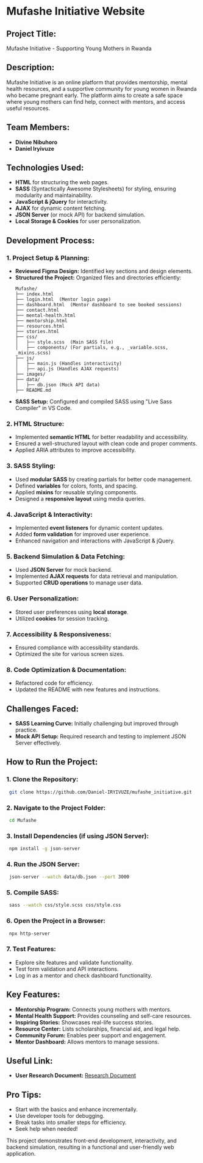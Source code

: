 # Mufashe Initiative Website

## Project Title:

Mufashe Initiative - Supporting Young Mothers in Rwanda

## Description:

Mufashe Initiative is an online platform that provides mentorship, mental health resources, and a supportive community for young women in Rwanda who became pregnant early. The platform aims to create a safe space where young mothers can find help, connect with mentors, and access useful resources.

## Team Members:

- **Divine Nibuhoro**
- **Daniel Iryivuze**

## Technologies Used:

- **HTML** for structuring the web pages.
- **SASS** (Syntactically Awesome Stylesheets) for styling, ensuring modularity and maintainability.
- **JavaScript & jQuery** for interactivity.
- **AJAX** for dynamic content fetching.
- **JSON Server** (or mock API) for backend simulation.
- **Local Storage & Cookies** for user personalization.

## Development Process:

### 1. Project Setup & Planning:

- **Reviewed Figma Design:** Identified key sections and design elements.
- **Structured the Project:** Organized files and directories efficiently:
  ```
  Mufashe/
  ├── index.html
  ├── login.html  (Mentor login page)
  ├── dashboard.html  (Mentor dashboard to see booked sessions)
  ├── contact.html
  ├── mental-health.html
  ├── mentorship.html
  ├── resources.html
  ├── stories.html
  ├── css/
  │   ├── style.scss  (Main SASS file)
  │   ├── components/ (For partials, e.g., _variable.scss, _mixins.scss)
  ├── js/
  │   ├── main.js (Handles interactivity)
  │   ├── api.js (Handles AJAX requests)
  ├── images/
  ├── data/
  │   ├── db.json (Mock API data)
  ├── README.md
  ```
- **SASS Setup:** Configured and compiled SASS using "Live Sass Compiler" in VS Code.

### 2. HTML Structure:

- Implemented **semantic HTML** for better readability and accessibility.
- Ensured a well-structured layout with clean code and proper comments.
- Applied ARIA attributes to improve accessibility.

### 3. SASS Styling:

- Used **modular SASS** by creating partials for better code management.
- Defined **variables** for colors, fonts, and spacing.
- Applied **mixins** for reusable styling components.
- Designed a **responsive layout** using media queries.

### 4. JavaScript & Interactivity:

- Implemented **event listeners** for dynamic content updates.
- Added **form validation** for improved user experience.
- Enhanced navigation and interactions with JavaScript & jQuery.

### 5. Backend Simulation & Data Fetching:

- Used **JSON Server** for mock backend.
- Implemented **AJAX requests** for data retrieval and manipulation.
- Supported **CRUD operations** to manage user data.

### 6. User Personalization:

- Stored user preferences using **local storage**.
- Utilized **cookies** for session tracking.

### 7. Accessibility & Responsiveness:

- Ensured compliance with accessibility standards.
- Optimized the site for various screen sizes.

### 8. Code Optimization & Documentation:

- Refactored code for efficiency.
- Updated the README with new features and instructions.

## Challenges Faced:

- **SASS Learning Curve:** Initially challenging but improved through practice.
- **Mock API Setup:** Required research and testing to implement JSON Server effectively.

## How to Run the Project:

### 1. Clone the Repository:

```bash
 git clone https://github.com/Daniel-IRYIVUZE/mufashe_initiative.git
```

### 2. Navigate to the Project Folder:

```bash
 cd Mufashe
```

### 3. Install Dependencies (if using JSON Server):

```bash
 npm install -g json-server
```

### 4. Run the JSON Server:

```bash
 json-server --watch data/db.json --port 3000
```

### 5. Compile SASS:

```bash
 sass --watch css/style.scss css/style.css
```

### 6. Open the Project in a Browser:

```bash
 npx http-server
```

### 7. Test Features:

- Explore site features and validate functionality.
- Test form validation and API interactions.
- Log in as a mentor and check dashboard functionality.

## Key Features:

- **Mentorship Program:** Connects young mothers with mentors.
- **Mental Health Support:** Provides counseling and self-care resources.
- **Inspiring Stories:** Showcases real-life success stories.
- **Resource Center:** Lists scholarships, financial aid, and legal help.
- **Community Forum:** Enables peer support and engagement.
- **Mentor Dashboard:** Allows mentors to manage sessions.

## Useful Link:

- **User Research Document:** [Research Document](https://docs.google.com/document/d/1D9i_yRiZdA04hvgwubIZ4B1jnpHtXLyxdKUBskBCsqQ/edit?usp=sharing)

## Pro Tips:

- Start with the basics and enhance incrementally.
- Use developer tools for debugging.
- Break tasks into smaller steps for efficiency.
- Seek help when needed!

This project demonstrates front-end development, interactivity, and backend simulation, resulting in a functional and user-friendly web application.
